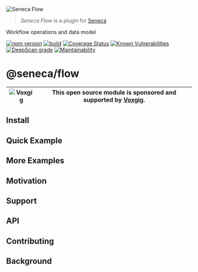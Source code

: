 ![Seneca Flow](http://senecajs.org/files/assets/seneca-logo.png)

> _Seneca Flow_ is a plugin for [Seneca](http://senecajs.org)

Workflow operations and data model

[![npm version](https://img.shields.io/npm/v/@seneca/flow.svg)](https://npmjs.com/package/@seneca/flow)
[![build](https://github.com/senecajs/seneca-flow/actions/workflows/build.yml/badge.svg)](https://github.com/senecajs/seneca-flow/actions/workflows/build.yml)
[![Coverage Status](https://coveralls.io/repos/github/senecajs/seneca-flow/badge.svg?branch=main)](https://coveralls.io/github/senecajs/seneca-flow?branch=main)
[![Known Vulnerabilities](https://snyk.io/test/github/senecajs/seneca-flow/badge.svg)](https://snyk.io/test/github/fastify/fastify)
[![DeepScan grade](https://deepscan.io/api/teams/5016/projects/21060/branches/593851/badge/grade.svg)](https://deepscan.io/dashboard#view=project&tid=5016&pid=21060&bid=593851)
[![Maintainability](https://api.codeclimate.com/v1/badges/9d54b38a991fe7b92a43/maintainability)](https://codeclimate.com/github/senecajs/seneca-flow/maintainability)

# @seneca/flow

| ![Voxgig](https://www.voxgig.com/res/img/vgt01r.png) | This open source module is sponsored and supported by [Voxgig](https://www.voxgig.com). |
| ---------------------------------------------------- | --------------------------------------------------------------------------------------- |

## Install

## Quick Example

## More Examples

## Motivation

## Support

## API

## Contributing

## Background
